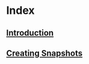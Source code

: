 # Index

## [Introduction](MarkdownFiles/Introduction.md)

## [Creating Snapshots](MarkdownFiles/Creating%20Snapshots.md)
